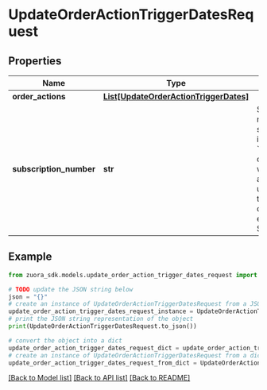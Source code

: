 # UpdateOrderActionTriggerDatesRequest


## Properties

Name | Type | Description | Notes
------------ | ------------- | ------------- | -------------
**order_actions** | [**List[UpdateOrderActionTriggerDates]**](UpdateOrderActionTriggerDates.md) |  | [optional] 
**subscription_number** | **str** | Subscription number of a subscription in the &#x60;Pending&#x60; order for which you are to update the triggering dates. For example, A-S00000001. | 

## Example

```python
from zuora_sdk.models.update_order_action_trigger_dates_request import UpdateOrderActionTriggerDatesRequest

# TODO update the JSON string below
json = "{}"
# create an instance of UpdateOrderActionTriggerDatesRequest from a JSON string
update_order_action_trigger_dates_request_instance = UpdateOrderActionTriggerDatesRequest.from_json(json)
# print the JSON string representation of the object
print(UpdateOrderActionTriggerDatesRequest.to_json())

# convert the object into a dict
update_order_action_trigger_dates_request_dict = update_order_action_trigger_dates_request_instance.to_dict()
# create an instance of UpdateOrderActionTriggerDatesRequest from a dict
update_order_action_trigger_dates_request_from_dict = UpdateOrderActionTriggerDatesRequest.from_dict(update_order_action_trigger_dates_request_dict)
```
[[Back to Model list]](../README.md#documentation-for-models) [[Back to API list]](../README.md#documentation-for-api-endpoints) [[Back to README]](../README.md)


